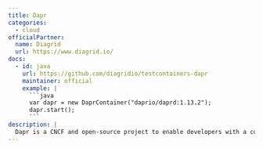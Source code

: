 ```yaml
---
title: Dapr
categories:
  - cloud
officialPartner:
  name: Diagrid
  url: https://www.diagrid.io/
docs:
  - id: java
    url: https://github.com/diagridio/testcontainers-dapr
    maintainer: official
    example: |
      ```java
      var dapr = new DaprContainer("daprio/daprd:1.13.2");
      dapr.start();
      ```
description: |
  Dapr is a CNCF and open-source project to enable developers with a consistent set of application-level APIs to develop faster cloud-native applications.
---
```

